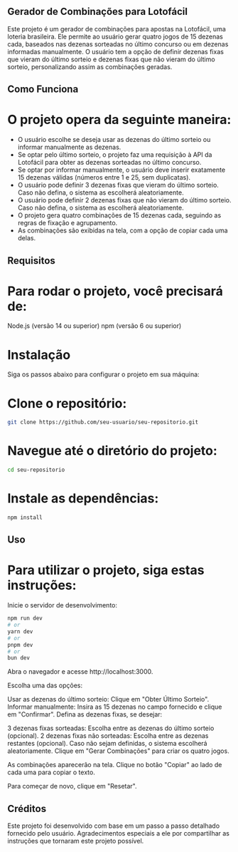 ## Gerador de Combinações para Lotofácil
Este projeto é um gerador de combinações para apostas na Lotofácil, uma loteria brasileira. Ele permite ao usuário gerar quatro jogos de 15 dezenas cada, baseados nas dezenas sorteadas no último concurso ou em dezenas informadas manualmente. O usuário tem a opção de definir dezenas fixas que vieram do último sorteio e dezenas fixas que não vieram do último sorteio, personalizando assim as combinações geradas.

## Como Funciona
# O projeto opera da seguinte maneira:

* O usuário escolhe se deseja usar as dezenas do último sorteio ou informar manualmente as dezenas.
* Se optar pelo último sorteio, o projeto faz uma requisição à API da Lotofácil para obter as dezenas sorteadas no último concurso.
* Se optar por informar manualmente, o usuário deve inserir exatamente 15 dezenas válidas (números entre 1 e 25, sem duplicatas).
* O usuário pode definir 3 dezenas fixas que vieram do último sorteio. Caso não defina, o sistema as escolherá aleatoriamente.
* O usuário pode definir 2 dezenas fixas que não vieram do último sorteio. Caso não defina, o sistema as escolherá aleatoriamente.
* O projeto gera quatro combinações de 15 dezenas cada, seguindo as regras de fixação e agrupamento.
* As combinações são exibidas na tela, com a opção de copiar cada uma delas.

## Requisitos
# Para rodar o projeto, você precisará de:

Node.js (versão 14 ou superior)
npm (versão 6 ou superior)
# Instalação
Siga os passos abaixo para configurar o projeto em sua máquina:

# Clone o repositório:
```bash
git clone https://github.com/seu-usuario/seu-repositorio.git
```

# Navegue até o diretório do projeto:
```bash
cd seu-repositorio
```
# Instale as dependências:
```bash
npm install
```

## Uso
# Para utilizar o projeto, siga estas instruções:

Inicie o servidor de desenvolvimento:

```bash
npm run dev
# or
yarn dev
# or
pnpm dev
# or
bun dev
```
Abra o navegador e acesse http://localhost:3000.

Escolha uma das opções:

Usar as dezenas do último sorteio: Clique em "Obter Último Sorteio".
Informar manualmente: Insira as 15 dezenas no campo fornecido e clique em "Confirmar".
Defina as dezenas fixas, se desejar:

3 dezenas fixas sorteadas: Escolha entre as dezenas do último sorteio (opcional).
2 dezenas fixas não sorteadas: Escolha entre as dezenas restantes (opcional).
Caso não sejam definidas, o sistema escolherá aleatoriamente.
Clique em "Gerar Combinações" para criar os quatro jogos.

As combinações aparecerão na tela. Clique no botão "Copiar" ao lado de cada uma para copiar o texto.

Para começar de novo, clique em "Resetar".

## Créditos
Este projeto foi desenvolvido com base em um passo a passo detalhado fornecido pelo usuário. Agradecimentos especiais a ele por compartilhar as instruções que tornaram este projeto possível.